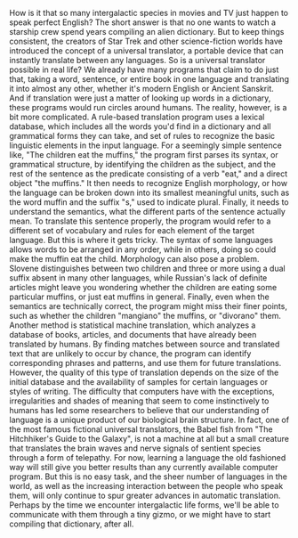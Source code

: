 
How is it that so many 
intergalactic species in movies and TV
just happen to speak perfect English?
The short answer is that no one
wants to watch a starship crew
spend years compiling an alien dictionary.
But to keep things consistent,
the creators of Star Trek
and other science-fiction worlds
have introduced the concept
of a universal translator,
a portable device that can instantly
translate between any languages.
So is a universal translator 
possible in real life?
We already have many programs
that claim to do just that,
taking a word, sentence, 
or entire book in one language
and translating it into almost any other,
whether it&#39;s modern English
or Ancient Sanskrit.
And if translation were just a matter
of looking up words in a dictionary,
these programs would run circles
around humans.
The reality, however, 
is a bit more complicated.
A rule-based translation program
uses a lexical database,
which includes all the words 
you&#39;d find in a dictionary
and all grammatical forms they can take,
and set of rules to recognize the basic
linguistic elements in the input language.
For a seemingly simple sentence like,
&quot;The children eat the muffins,&quot;
the program first parses its syntax,
or grammatical structure,
by identifying the children 
as the subject,
and the rest of the sentence 
as the predicate
consisting of a verb &quot;eat,&quot;
and a direct object &quot;the muffins.&quot;
It then needs to recognize
English morphology,
or how the language can be broken down
into its smallest meaningful units,
such as the word muffin
and the suffix &quot;s,&quot; 
used to indicate plural.
Finally, it needs to understand 
the semantics,
what the different parts of the sentence
actually mean.
To translate this sentence properly,
the program would refer to a different set
of vocabulary and rules
for each element of the target language.
But this is where it gets tricky.
The syntax of some languages
allows words to be arranged in any order,
while in others, doing so could make
the muffin eat the child.
Morphology can also pose a problem.
Slovene distinguishes between
two children and three or more
using a dual suffix absent 
in many other languages,
while Russian&#39;s lack of definite articles
might leave you wondering
whether the children are eating 
some particular muffins,
or just eat muffins in general.
Finally, even when the semantics
are technically correct,
the program might miss their finer points,
such as whether the children 
&quot;mangiano&quot; the muffins,
or &quot;divorano&quot; them.
Another method is 
statistical machine translation,
which analyzes a database 
of books, articles, and documents
that have already 
been translated by humans.
By finding matches between source
and translated text
that are unlikely to occur by chance,
the program can identify corresponding
phrases and patterns,
and use them for future translations.
However, the quality 
of this type of translation
depends on the size 
of the initial database
and the availability of samples 
for certain languages
or styles of writing.
The difficulty that computers have
with the exceptions, irregularities
and shades of meaning
that seem to come instinctively to humans
has led some researchers to believe
that our understanding of language
is a unique product 
of our biological brain structure.
In fact, one of the most famous
fictional universal translators,
the Babel fish from 
&quot;The Hitchhiker&#39;s Guide to the Galaxy&quot;,
is not a machine at all
but a small creature
that translates the brain waves
and nerve signals of sentient species
through a form of telepathy.
For now, learning a language
the old fashioned way
will still give you better results than
any currently available computer program.
But this is no easy task,
and the sheer number 
of languages in the world,
as well as the increasing interaction
between the people who speak them,
will only continue to spur greater
advances in automatic translation.
Perhaps by the time we encounter
intergalactic life forms,
we&#39;ll be able to communicate with them
through a tiny gizmo,
or we might have to start compiling
that dictionary, after all.
